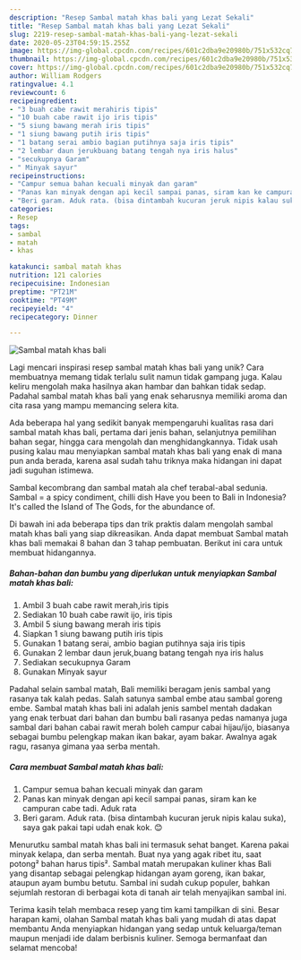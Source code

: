 ```yaml
---
description: "Resep Sambal matah khas bali yang Lezat Sekali"
title: "Resep Sambal matah khas bali yang Lezat Sekali"
slug: 2219-resep-sambal-matah-khas-bali-yang-lezat-sekali
date: 2020-05-23T04:59:15.255Z
image: https://img-global.cpcdn.com/recipes/601c2dba9e20980b/751x532cq70/sambal-matah-khas-bali-foto-resep-utama.jpg
thumbnail: https://img-global.cpcdn.com/recipes/601c2dba9e20980b/751x532cq70/sambal-matah-khas-bali-foto-resep-utama.jpg
cover: https://img-global.cpcdn.com/recipes/601c2dba9e20980b/751x532cq70/sambal-matah-khas-bali-foto-resep-utama.jpg
author: William Rodgers
ratingvalue: 4.1
reviewcount: 6
recipeingredient:
- "3 buah cabe rawit merahiris tipis"
- "10 buah cabe rawit ijo iris tipis"
- "5 siung bawang merah iris tipis"
- "1 siung bawang putih iris tipis"
- "1 batang serai ambio bagian putihnya saja iris tipis"
- "2 lembar daun jerukbuang batang tengah nya iris halus"
- "secukupnya Garam"
- " Minyak sayur"
recipeinstructions:
- "Campur semua bahan kecuali minyak dan garam"
- "Panas kan minyak dengan api kecil sampai panas, siram kan ke campuran cabe tadi. Aduk rata"
- "Beri garam. Aduk rata. (bisa dintambah kucuran jeruk nipis kalau suka), saya gak pakai tapi udah enak kok. 😊"
categories:
- Resep
tags:
- sambal
- matah
- khas

katakunci: sambal matah khas 
nutrition: 121 calories
recipecuisine: Indonesian
preptime: "PT21M"
cooktime: "PT49M"
recipeyield: "4"
recipecategory: Dinner

---
```



![Sambal matah khas bali](https://img-global.cpcdn.com/recipes/601c2dba9e20980b/751x532cq70/sambal-matah-khas-bali-foto-resep-utama.jpg)

Lagi mencari inspirasi resep sambal matah khas bali yang unik? Cara membuatnya memang tidak terlalu sulit namun tidak gampang juga. Kalau keliru mengolah maka hasilnya akan hambar dan bahkan tidak sedap. Padahal sambal matah khas bali yang enak seharusnya memiliki aroma dan cita rasa yang mampu memancing selera kita.

Ada beberapa hal yang sedikit banyak mempengaruhi kualitas rasa dari sambal matah khas bali, pertama dari jenis bahan, selanjutnya pemilihan bahan segar, hingga cara mengolah dan menghidangkannya. Tidak usah pusing kalau mau menyiapkan sambal matah khas bali yang enak di mana pun anda berada, karena asal sudah tahu triknya maka hidangan ini dapat jadi suguhan istimewa.

Sambal kecombrang dan sambal matah ala chef terabal-abal sedunia. Sambal = a spicy condiment, chilli dish Have you been to Bali in Indonesia? It&#39;s called the Island of The Gods, for the abundance of.


Di bawah ini ada beberapa tips dan trik praktis dalam mengolah sambal matah khas bali yang siap dikreasikan. Anda dapat membuat Sambal matah khas bali memakai 8 bahan dan 3 tahap pembuatan. Berikut ini cara untuk membuat hidangannya.

<!--inarticleads1-->

##### Bahan-bahan dan bumbu yang diperlukan untuk menyiapkan Sambal matah khas bali:

1. Ambil 3 buah cabe rawit merah,iris tipis
1. Sediakan 10 buah cabe rawit ijo, iris tipis
1. Ambil 5 siung bawang merah iris tipis
1. Siapkan 1 siung bawang putih iris tipis
1. Gunakan 1 batang serai, ambio bagian putihnya saja iris tipis
1. Gunakan 2 lembar daun jeruk,buang batang tengah nya iris halus
1. Sediakan secukupnya Garam
1. Gunakan  Minyak sayur


Padahal selain sambal matah, Bali memiliki beragam jenis sambal yang rasanya tak kalah pedas. Salah satunya sambal embe atau sambal goreng embe. Sambal matah khas bali ini adalah jenis sambel mentah dadakan yang enak terbuat dari bahan dan bumbu bali rasanya pedas namanya juga sambal dari bahan cabai rawit merah boleh campur cabai hijau/ijo, biasanya sebagai bumbu pelengkap makan ikan bakar, ayam bakar. Awalnya agak ragu, rasanya gimana yaa serba mentah. 

<!--inarticleads2-->

##### Cara membuat Sambal matah khas bali:

1. Campur semua bahan kecuali minyak dan garam
1. Panas kan minyak dengan api kecil sampai panas, siram kan ke campuran cabe tadi. Aduk rata
1. Beri garam. Aduk rata. (bisa dintambah kucuran jeruk nipis kalau suka), saya gak pakai tapi udah enak kok. 😊


Menurutku sambal matah khas bali ini termasuk sehat banget. Karena pakai minyak kelapa, dan serba mentah. Buat nya yang agak ribet itu, saat potong² bahan harus tipis². Sambal matah merupakan kuliner khas Bali yang disantap sebagai pelengkap hidangan ayam goreng, ikan bakar, ataupun ayam bumbu betutu. Sambal ini sudah cukup populer, bahkan sejumlah restoran di berbagai kota di tanah air telah menyajikan sambal ini. 

Terima kasih telah membaca resep yang tim kami tampilkan di sini. Besar harapan kami, olahan Sambal matah khas bali yang mudah di atas dapat membantu Anda menyiapkan hidangan yang sedap untuk keluarga/teman maupun menjadi ide dalam berbisnis kuliner. Semoga bermanfaat dan selamat mencoba!
